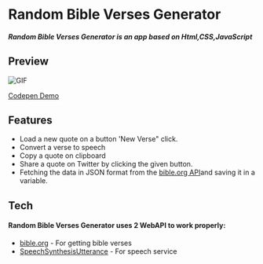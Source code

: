 
# Random Bible Verses Generator
##### Random Bible Verses Generator is an app based on Html,CSS,JavaScript
##  Preview

![GIF](https://github.com/NingChu1998/Bible_Verses_Generator/blob/main/bible_verses_generator.gif?raw=true)

[Codepen Demo](https://codepen.io/ningchu1998/full/xxXzeEq)

##  Features
- Load a new quote on a button 'New Verse" click.
- Convert a verse to speech
- Copy a quote on clipboard
- Share a quote on Twitter by clicking the given button.
- Fetching the data in JSON format from the [bible.org API](https://labs.bible.org/api_web_service)and saving it in a variable.

##  Tech

#### Random Bible Verses Generator uses 2 WebAPI to work properly:
- [bible.org](https://labs.bible.org/api_web_service) - For getting bible verses
- [SpeechSynthesisUtterance](https://developer.mozilla.org/en-US/docs/Web/API/SpeechSynthesisUtterance) - For speech service

